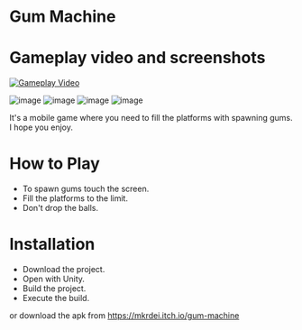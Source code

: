 # Gum Machine

# Gameplay video and screenshots
[![Gameplay Video](https://img.youtube.com/vi/IGEbLNiPtv4/0.jpg)](https://www.youtube.com/watch?v=IGEbLNiPtv4)

![image](https://user-images.githubusercontent.com/24762808/191376253-d8cfaddc-33a6-4d23-baff-afd411794faa.png)
![image](https://user-images.githubusercontent.com/24762808/191376262-7e37fe81-d6d3-49f0-a406-9ef2dd1ebc1c.png)
![image](https://user-images.githubusercontent.com/24762808/191376271-4e514004-3a64-4123-ace3-14ffcb011a51.png)
![image](https://user-images.githubusercontent.com/24762808/191376295-f6eccda9-bf29-47f5-afae-d82572b789fc.png)


It's a mobile game where you need to fill the platforms with spawning gums. I hope you enjoy.

# How to Play

- To spawn gums touch the screen.
- Fill the platforms to the limit.
- Don't drop the balls.

# Installation

- Download the project.
- Open with Unity.
- Build the project.
- Execute the build.

or download the apk from https://mkrdei.itch.io/gum-machine
